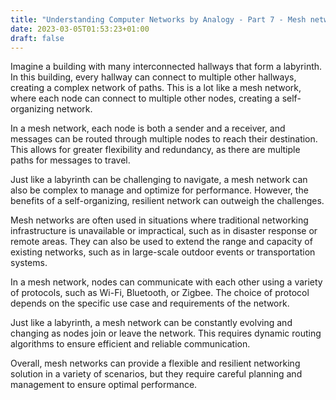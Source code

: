 ```yaml
---
title: "Understanding Computer Networks by Analogy - Part 7 - Mesh networks"
date: 2023-03-05T01:53:23+01:00
draft: false
---
```


Imagine a building with many interconnected hallways that form a labyrinth. In this building, every hallway can connect to multiple other hallways, creating a complex network of paths. This is a lot like a mesh network, where each node can connect to multiple other nodes, creating a self-organizing network.

In a mesh network, each node is both a sender and a receiver, and messages can be routed through multiple nodes to reach their destination. This allows for greater flexibility and redundancy, as there are multiple paths for messages to travel.

Just like a labyrinth can be challenging to navigate, a mesh network can also be complex to manage and optimize for performance. However, the benefits of a self-organizing, resilient network can outweigh the challenges.

Mesh networks are often used in situations where traditional networking infrastructure is unavailable or impractical, such as in disaster response or remote areas. They can also be used to extend the range and capacity of existing networks, such as in large-scale outdoor events or transportation systems.

In a mesh network, nodes can communicate with each other using a variety of protocols, such as Wi-Fi, Bluetooth, or Zigbee. The choice of protocol depends on the specific use case and requirements of the network.

Just like a labyrinth, a mesh network can be constantly evolving and changing as nodes join or leave the network. This requires dynamic routing algorithms to ensure efficient and reliable communication.

Overall, mesh networks can provide a flexible and resilient networking solution in a variety of scenarios, but they require careful planning and management to ensure optimal performance.